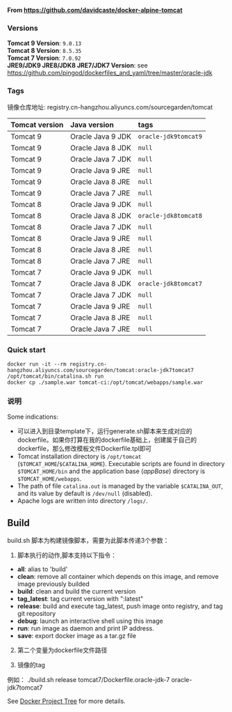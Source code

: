 **From https://github.com/davidcaste/docker-alpine-tomcat**

### Versions

**Tomcat 9 Version**: `9.0.13`  
**Tomcat 8 Version**: `8.5.35`  
**Tomcat 7 Version**: `7.0.92`  
**JRE9/JDK9 JRE8/JDK8 JRE7/JDK7 Version**: see https://github.com/pingod/dockerfiles_and_yaml/tree/master/oracle-jdk  

### Tags

镜像仓库地址: registry.cn-hangzhou.aliyuncs.com/sourcegarden/tomcat

| Tomcat version | Java version      | tags                                 |
|:---------------|:------------------|:-------------------------------------|
| Tomcat 9       | Oracle Java 9 JDK | `oracle-jdk9tomcat9`                 |
| Tomcat 9       | Oracle Java 8 JDK | `null`                 |
| Tomcat 9       | Oracle Java 7 JDK | `null`                 |
| Tomcat 9       | Oracle Java 9 JRE | `null`                               |
| Tomcat 9       | Oracle Java 8 JRE | `null`                               |
| Tomcat 9       | Oracle Java 7 JRE | `null`                               |
| Tomcat 8       | Oracle Java 9 JDK | `null`                 |
| Tomcat 8       | Oracle Java 8 JDK | `oracle-jdk8tomcat8`                 |
| Tomcat 8       | Oracle Java 7 JDK | `null`                 |
| Tomcat 8       | Oracle Java 9 JRE | `null`                               |
| Tomcat 8       | Oracle Java 8 JRE | `null`                               |
| Tomcat 8       | Oracle Java 7 JRE | `null`                               |
| Tomcat 7       | Oracle Java 9 JDK | `null`                 |
| Tomcat 7       | Oracle Java 8 JDK | `oracle-jdk8tomcat7`                 |
| Tomcat 7       | Oracle Java 7 JDK | `null`                 |
| Tomcat 7       | Oracle Java 9 JRE | `null`                               |
| Tomcat 7       | Oracle Java 8 JRE | `null`                               |
| Tomcat 7       | Oracle Java 7 JRE | `null`                               |

### Quick start

  ```
  docker run -it --rm registry.cn-hangzhou.aliyuncs.com/sourcegarden/tomcat:oracle-jdk7tomcat7 /opt/tomcat/bin/catalina.sh run
  docker cp ./sample.war tomcat-ci:/opt/tomcat/webapps/sample.war
  ```


### 说明

Some indications:

* 可以进入到目录template下，运行generate.sh脚本来生成对应的dockerfile。如果你打算在我的dockerfile基础上，创建属于自己的dockerfile，那么修改模板文件Dockerfile.tpl即可
* Tomcat installation directory is `/opt/tomcat` (`$TOMCAT_HOME`/`$CATALINA_HOME`). Executable scripts are found in directory `$TOMCAT_HOME/bin` and the application base (*appBase*) directory is `$TOMCAT_HOME/webapps`.
* The path of file `catalina.out` is managed by the variable `$CATALINA_OUT`, and its value by default is `/dev/null` (disabled).
* Apache logs are written into directory `/logs/`.

## Build

build.sh 脚本为构建镜像脚本，需要为此脚本传递3个参数：
1. 脚本执行的动作,脚本支持以下指令：
- **all**: alias to 'build'
- **clean**: remove all container which depends on this image, and remove image previously builded
- **build**: clean and build the current version
- **tag_latest**: tag current version with ":latest"
- **release**: build and execute tag_latest, push image onto registry, and tag git repository
- **debug**: launch an interactive shell using this image
- **run**: run image as daemon and print IP address.
- **save**: export docker image as a tar.gz file


2. 第二个变量为dockerfile文件路径

3. 镜像的tag

例如： ./build.sh release tomcat7/Dockerfile.oracle-jdk-7 oracle-jdk7tomcat7


See [Docker Project Tree](https://github.com/airdock-io/docker-base/wiki/Docker-Project-Tree) for more details.